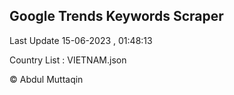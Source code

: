 

## Google Trends Keywords Scraper 
 
Last Update 15-06-2023 , 01:48:13

Country List :
VIETNAM.json



© Abdul Muttaqin 
